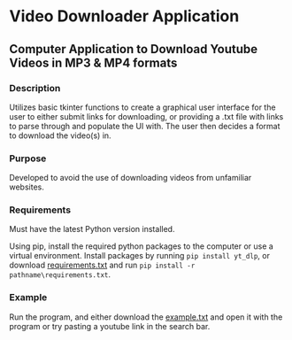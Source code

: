 # Video Downloader Application

## Computer Application to Download Youtube Videos in MP3 & MP4 formats

### Description

Utilizes basic tkinter functions to create a graphical user interface for the user to either submit links for downloading,
or providing a .txt file with links to parse through and populate the UI with. The user then decides a format to download
the video(s) in.

### Purpose

Developed to avoid the use of downloading videos from unfamiliar websites.

### Requirements

Must have the latest Python version installed.

Using pip, install the required python packages to the computer or use a virtual environment. Install packages by running `pip install yt_dlp`, or download [requirements.txt](requirements.txt) and run `pip install -r pathname\requirements.txt`.

### Example

Run the program, and either download the [example.txt](example.txt) and open it with the program or try pasting a youtube link in the search bar.

